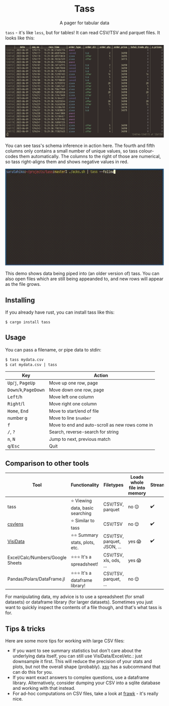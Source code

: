 <h1 align="center">Tass</h1>
<p align="center">A pager for tabular data</p>

`tass` - it's like `less`, but for tables!  It can read CSV/TSV and parquet
files.  It looks like this:

<img src="https://github.com/asayers/tass/raw/master/demo.png">

You can see tass's schema inference in action here. The fourth and fifth
columns only contains a small number of unique values, so tass colour-codes
them automatically. The columns to the right of those are numerical, so tass
right-aligns them and shows negative values in red.

<img src="https://github.com/asayers/tass/raw/master/demo.gif">

This demo shows data being piped into (an older version of) tass. You can also
open files which are still being appeanded to, and new rows will appear as the
file grows.

## Installing

If you already have rust, you can install tass like this:

```
$ cargo install tass
```

## Usage

You can pass a filename, or pipe data to stdin:

```
$ tass mydata.csv
$ cat mydata.csv | tass
```

Key                                               | Action
--------------------------------------------------|--------------------------------------------------
<kbd>Up</kbd>/<kbd>j</kbd>,  <kbd>PageUp</kbd>    | Move up one row, page
<kbd>Down</kbd>/<kbd>k</kbd>,<kbd>PageDown</kbd>  | Move down one row, page
<kbd>Left</kbd>/<kbd>h</kbd>                      | Move left one column
<kbd>Right</kbd>/<kbd>l</kbd>                     | Move right one column
<kbd>Home</kbd>, <kbd>End</kbd>                   | Move to start/end of file
number <kbd>g</kbd>                               | Move to line `$number`
<kbd>f</kbd>                                      | Move to end and auto-scroll as new rows come in
<kbd>/</kbd>, <kbd>?</kbd>                        | Search, reverse-search for string
<kbd>n</kbd>, <kbd>N</kbd>                        | Jump to next, previous match
<kbd>q</kbd>/<kbd>Esc</kbd>                       | Quit

## Comparison to other tools

Tool                             | Functionality                      | Filetypes                   | Loads whole file into memory | Streaming 
---------------------------------|------------------------------------|-----------------------------|------------------------------|-----------
tass                             | ⭐ Viewing data, basic searching   | CSV/TSV, parquet            | no 😌                        | ✔️ 
[csvlens]                        | ⭐ Similar to tass                 | CSV/TSV                     | no 😌                        | ✔️ 
[VisiData]                       | ⭐⭐ Summary stats, plots, etc.    | CSV/TSV, parquet, JSON, ... | yes 😱                       | ✔️ 
Excel/Calc/Numbers/Google Sheets | ⭐⭐⭐ It's a spreadsheet!         | CSV/TSV, xls, ods, ...      | yes 😱                       |
Pandas/Polars/DataFrame.jl       | ⭐⭐⭐ It's a dataframe library!   | CSV/TSV, parquet, ...       | no 😌                        |

[VisiData]: https://www.visidata.org/
[csvlens]: https://github.com/YS-L/csvlens

For manipulating data, my advice is to use a spreadsheet (for small datasets)
or dataframe library (for larger datasets).  Sometimes you just want to quickly
inspect the contents of a file though, and that's what tass is for.

## Tips & tricks

Here are some more tips for working with large CSV files:

* If you want to see summary statistics but don't care about the underlying
  data itself, you can still use VisiData/Excel/etc.: just downsample it first.
  This will reduce the precision of your stats and plots, but not the overall
  shape (probably).  [xsv] has a subcommand that can do this for you.
* If you want exact answers to complex questions, use a dataframe library.
  Alternatively, consider dumping your CSV into a sqlite database and working
  with that instead.
* For ad-hoc computations on CSV files, take a look at [frawk] - it's
  really nice.

[xsv]: https://github.com/BurntSushi/xsv
[frawk]: https://github.com/ezrosent/frawk
